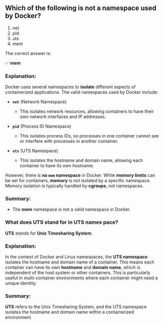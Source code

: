 ## Which of the following is not a namespace used by Docker? 
1. net
2. pid
3. uts
4. mem

The correct answer is:  

✅ **mem**  

### Explanation:  
Docker uses several namespaces to **isolate** different aspects of containerized applications. The valid namespaces used by Docker include:

- **`net`** (Network Namespace)  
  - This isolates network resources, allowing containers to have their own network interfaces and IP addresses.

- **`pid`** (Process ID Namespace)  
  - This isolates process IDs, so processes in one container cannot see or interfere with processes in another container.

- **`uts`** (UTS Namespace)  
  - This isolates the hostname and domain name, allowing each container to have its own hostname.

However, there is **no `mem` namespace** in Docker. While **memory limits** can be set for containers, **memory** is not isolated by a specific namespace. Memory isolation is typically handled by **cgroups**, not namespaces.

### Summary:
- The **mem** namespace is not a valid namespace in Docker.

### What does UTS stand for in UTS names pace?

**UTS** stands for **Unix Timesharing System**.

### Explanation:
In the context of Docker and Linux namespaces, the **UTS namespace** isolates the hostname and domain name of a container. This means each container can have its own **hostname** and **domain name**, which is independent of the host system or other containers. This is particularly useful in multi-container environments where each container might need a unique identity.

### Summary:
**UTS** refers to the Unix Timesharing System, and the UTS namespace isolates the hostname and domain name within a containerized environment.
